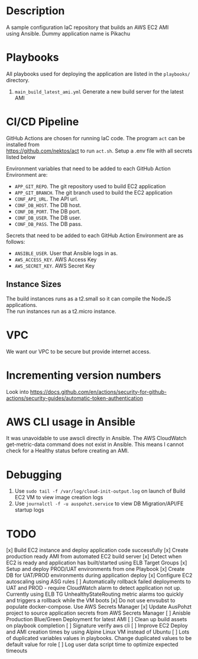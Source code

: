 # Description
A sample configuration IaC repository that builds an AWS EC2 AMI   
using Ansible. Dummy application name is Pikachu

# Playbooks     
All playbooks used for deploying the application are listed in the `playbooks/` directory.  
1. `main_build_latest_ami.yml` Generate a new build server for the latest AMI

# CI/CD Pipeline
GitHub Actions are chosen for running IaC code. The program `act` can be installed from   
https://github.com/nektos/act to run `act.sh`. Setup a .env file with all secrets listed below
 
Environment variables that need to be added to each GitHub Action Environment are:  
- `APP_GIT_REPO`. The git repository used to build EC2 application
- `APP_GIT_BRANCH`. The git branch used to build the EC2 application
- `CONF_API_URL`. The API url.
- `CONF_DB_HOST`. The DB host.
- `CONF_DB_PORT`. The DB port.
- `CONF_DB_USER`. The DB user.
- `CONF_DB_PASS`. The DB pass.


Secrets that need to be added to each GitHub Action Environment are as follows:  
- `ANSIBLE_USER`. User that Ansible logs in as.  
- `AWS_ACCESS_KEY`. AWS Access Key  
- `AWS_SECRET_KEY`. AWS Secret Key

## Instance Sizes 
The build instances runs as a t2.small so it can compile the NodeJS applications.  
The run instances run as a t2.micro instance.  
 
# VPC  
We want our VPC to be secure but provide internet access. 

# Incrementing version numbers 
Look into https://docs.github.com/en/actions/security-for-github-actions/security-guides/automatic-token-authentication   

# AWS CLI usage in Ansible 
It was unavoidable to use awscli directly in Ansible. The AWS CloudWatch get-metric-data command does not exist in 
Ansible. This means I cannot check for a Healthy status before creating an AMI. 

# Debugging 
1. Use `sudo tail -f /var/log/cloud-init-output.log` on launch of Build EC2 VM to view image creation logs
2. Use `journalctl -f -u auspohzt.service` to view DB Migration/API/FE startup logs

# TODO 
[x] Build EC2 instance and deploy application code successfully
[x] Create production ready AMI from automated EC2 build server 
[x] Detect when EC2 is ready and application has built/started using ELB Target Groups
[x] Setup and deploy PROD/UAT environments from one Playbook
[x] Create DB for UAT/PROD environments during application deploy 
[x] Configure EC2 autoscaling using ASG rules
[ ] Automatically rollback failed deployments to UAT and PROD - require CloudWatch alarm to detect application not up. Currently using ELB TG UnhealthyStateRouting metric alarms too quickly and triggers a rollback while the VM boots
[x] Do not use envsubst to populate docker-compose. Use AWS Secrets Manager
[x] Update AusPohzt project to source application secrets from AWS Secrets Manager
[ ] Anisble Production Blue/Green Deployment for latest AMI
[ ] Clean up build assets on playbook completion
[ ] Signature verify aws cli
[ ] Improve EC2 Deploy and AMI creation times by using Alpine Linux VM instead of Ubuntu
[ ] Lots of duplicated variables values in playbooks. Change duplicated values to be default value for role
[ ] Log user data script time to optimize expected timeouts 